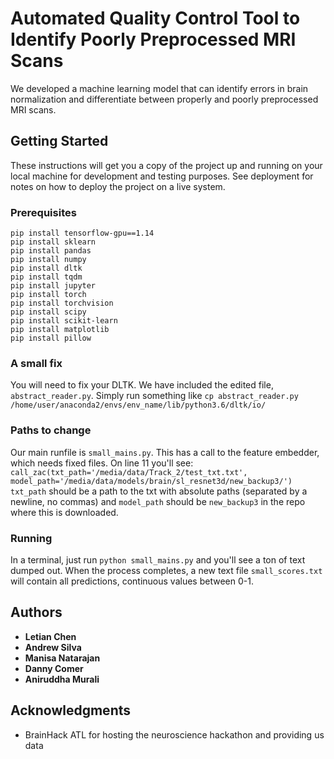 # Automated Quality Control Tool to Identify Poorly Preprocessed MRI Scans

We developed a machine learning model that can identify errors in brain normalization and differentiate between properly and poorly preprocessed MRI scans.

## Getting Started

These instructions will get you a copy of the project up and running on your local machine for development and testing purposes. See deployment for notes on how to deploy the project on a live system.

### Prerequisites

```
pip install tensorflow-gpu==1.14
pip install sklearn
pip install pandas
pip install numpy
pip install dltk
pip install tqdm
pip install jupyter
pip install torch
pip install torchvision
pip install scipy
pip install scikit-learn
pip install matplotlib
pip install pillow
```

### A small fix

You will need to fix your DLTK. We have included the edited file, `abstract_reader.py`. 
Simply run something like `cp abstract_reader.py /home/user/anaconda2/envs/env_name/lib/python3.6/dltk/io/`


### Paths to change

Our main runfile is `small_mains.py`. This has a call to the feature embedder, which needs fixed files. On line 11 you'll see:
```call_zac(txt_path='/media/data/Track_2/test_txt.txt', model_path='/media/data/models/brain/sl_resnet3d/new_backup3/')```
`txt_path` should be a path to the txt with absolute paths (separated by a newline, no commas) and `model_path` should be `new_backup3` in the repo where this is downloaded.

### Running

In a terminal, just run `python small_mains.py` and you'll see a ton of text dumped out. When the process completes, a new text file `small_scores.txt` will contain all predictions, continuous values between 0-1.

## Authors

* **Letian Chen**
* **Andrew Silva**
* **Manisa Natarajan**
* **Danny Comer**
* **Aniruddha Murali**

## Acknowledgments

* BrainHack ATL for hosting the neuroscience hackathon and providing us data